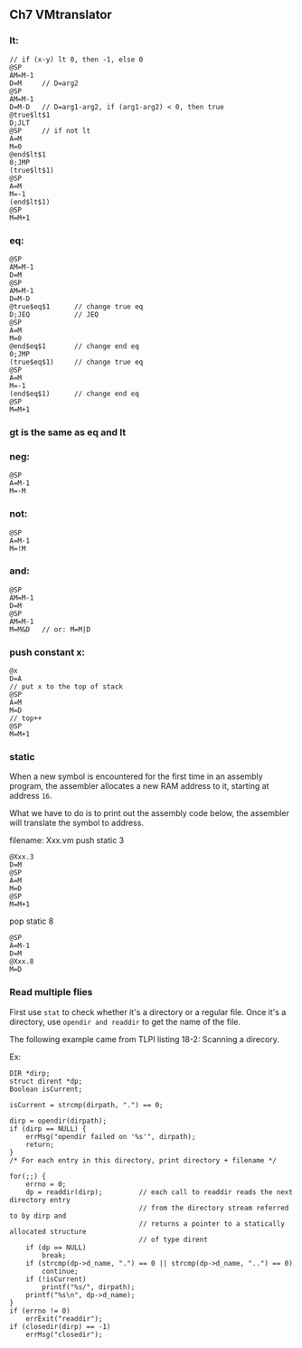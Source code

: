 ## Ch7 VMtranslator

### lt:

    // if (x-y) lt 0, then -1, else 0
    @SP
    AM=M-1
    D=M     // D=arg2
    @SP
    AM=M-1
    D=M-D   // D=arg1-arg2, if (arg1-arg2) < 0, then true
    @true$lt$1
    D;JLT
    @SP     // if not lt
    A=M
    M=0
    @end$lt$1
    0;JMP
    (true$lt$1)
    @SP
    A=M
    M=-1
    (end$lt$1)
    @SP
    M=M+1

### eq:

    @SP
    AM=M-1
    D=M
    @SP
    AM=M-1
    D=M-D
    @true$eq$1      // change true eq
    D;JEQ           // JEQ
    @SP
    A=M
    M=0
    @end$eq$1       // change end eq
    0;JMP
    (true$eq$1)     // change true eq
    @SP
    A=M
    M=-1
    (end$eq$1)      // change end eq
    @SP
    M=M+1

### gt is the same as eq and lt

### neg:

    @SP
    A=M-1
    M=-M

### not:

    @SP
    A=M-1
    M=!M

### and:

    @SP
    AM=M-1
    D=M
    @SP
    AM=M-1
    M=M&D   // or: M=M|D


### push constant x:

    @x
    D=A
    // put x to the top of stack
    @SP
    A=M
    M=D
    // top++
    @SP
    M=M+1

### static

When a new symbol is encountered for the first time in an assembly program,
the assembler allocates a new RAM address to it, starting at address `16`.

What we have to do is to print out the assembly code below, the assembler
will translate the symbol to address.

filename: Xxx.vm
push static 3

    @Xxx.3
    D=M
    @SP
    A=M
    M=D
    @SP
    M=M+1

pop static 8

	@SP
	A=M-1
	D=M
	@Xxx.8
	M=D

### Read multiple flies
First use `stat` to check whether it's a directory or a regular file.
Once it's a directory, use `opendir and readdir` to get the name of the file.

The following example came from TLPI listing 18-2: Scanning a direcory.

Ex:

    DIR *dirp;
    struct dirent *dp;
    Boolean isCurrent;

    isCurrent = strcmp(dirpath, ".") == 0;

    dirp = opendir(dirpath);
    if (dirp == NULL) {
        errMsg("opendir failed on '%s'", dirpath);
        return;
    }
    /* For each entry in this directory, print directory + filename */

    for(;;) {
        errno = 0;
        dp = readdir(dirp);         // each call to readdir reads the next directory entry
                                    // from the directory stream referred to by dirp and
                                    // returns a pointer to a statically allocated structure
                                    // of type dirent
        if (dp == NULL)
            break;
        if (strcmp(dp->d_name, ".") == 0 || strcmp(dp->d_name, "..") == 0)
            continue;
        if (!isCurrent)
            printf("%s/", dirpath);
        printf("%s\n", dp->d_name);
    }
    if (errno != 0)
        errExit("readdir");
    if (closedir(dirp) == -1)
        errMsg("closedir");

